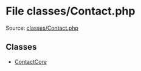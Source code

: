 File classes/Contact.php
=========

Source: [classes/Contact.php](https://github.com/PrestaShop/PrestaShop/blob/1.6.0.5/classes/Contact.php)


Classes
-------

* [ContactCore](class.ContactCore.md)

